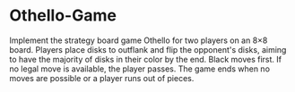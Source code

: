 # Othello-Game
Implement the strategy board game Othello for two players on an 8×8 board. Players place disks to outflank and flip the opponent's disks, aiming to have the majority of disks in their color by the end. Black moves first. If no legal move is available, the player passes. The game ends when no moves are possible or a player runs out of pieces.
